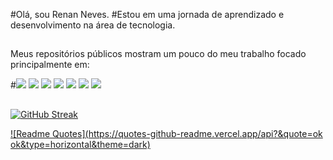 #Olá, sou Renan Neves.
#Estou em uma jornada de aprendizado e desenvolvimento na área de tecnologia.
##
Meus repositórios públicos mostram um pouco do meu trabalho focado principalmente em:

#<img src="https://img.shields.io/badge/MongoDB-4EA94B?style=for-the-badge&logo=mongodb&logoColor=white" />
<img src="https://img.shields.io/badge/Bulma-00D1B2?style=for-the-badge&logo=Bulma&logoColor=white"/>
<img src="https://img.shields.io/badge/JWT-000000?style=for-the-badge&logo=JSON%20web%20tokens&logoColor=white" />
<img src="https://img.shields.io/badge/JavaScript-323330?style=for-the-badge&logo=javascript&logoColor=F7DF1E"/>
<img src="https://img.shields.io/badge/Node.js-339933?style=for-the-badge&logo=nodedotjs&logoColor=white"/>
<img src="https://img.shields.io/badge/HTML5-E34F26?style=for-the-badge&logo=html5&logoColor=white"/>
<img src="https://img.shields.io/badge/CSS3-1572B6?style=for-the-badge&logo=css3&logoColor=white"/>

##

[![GitHub Streak](https://github-readme-streak-stats.herokuapp.com/?user=renannevesc94)](https://git.io/streak-stats)

[![Readme Quotes](https://quotes-github-readme.vercel.app/api?&quote=ok ok&type=horizontal&theme=dark)](https://github.com/piyushsuthar/github-readme-quotes)


